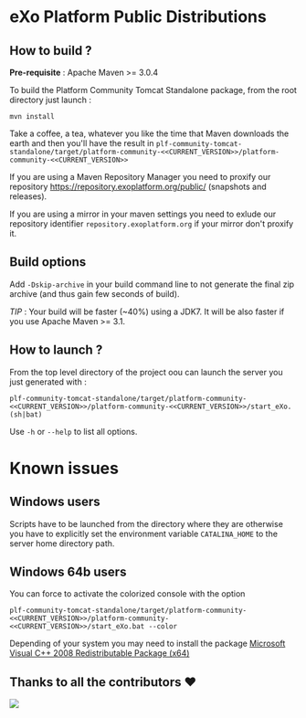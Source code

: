 eXo Platform Public Distributions
=================================

How to build ?
--------------

**Pre-requisite** : Apache Maven >= 3.0.4

To build the Platform Community Tomcat Standalone package, from the root directory just launch :

    mvn install

Take a coffee, a tea, whatever you like the time that Maven downloads the earth and then you'll have the result in `plf-community-tomcat-standalone/target/platform-community-<<CURRENT_VERSION>>/platform-community-<<CURRENT_VERSION>>`

If you are using a Maven Repository Manager you need to proxify our repository <https://repository.exoplatform.org/public/> (snapshots and releases).

If you are using a mirror in your maven settings you need to exlude our repository identifier `repository.exoplatform.org` if your mirror don't proxify it.

Build options
-------------

Add `-Dskip-archive` in your build command line to not generate the final zip archive (and thus gain few seconds of build).

*TIP* : Your build will be faster (~40%) using a JDK7. It will be also faster if you use Apache Maven >= 3.1.

How to launch ?
---------------

From the top level directory of the project oou can launch the server you just generated with :

    plf-community-tomcat-standalone/target/platform-community-<<CURRENT_VERSION>>/platform-community-<<CURRENT_VERSION>>/start_eXo.(sh|bat)

Use `-h` or `--help` to list all options.

Known issues
============

Windows users
-------------

Scripts have to be launched from the directory where they are otherwise you have to explicitly set the environment variable `CATALINA_HOME` to the server home directory path.

Windows 64b users
-----------------

You can force to activate the colorized console with the option 

    plf-community-tomcat-standalone/target/platform-community-<<CURRENT_VERSION>>/platform-community-<<CURRENT_VERSION>>/start_eXo.bat --color

Depending of your system you may need to install the package [Microsoft Visual C++ 2008 Redistributable Package (x64)](http://www.microsoft.com/en-us/download/confirmation.aspx?id=15336)

## Thanks to all the contributors ❤️
<a href = "https://github.com/exoplatform/platform-public-distributions/graphs/contributors">
  <img src = "https://contrib.rocks/image?repo=exoplatform/platform-public-distributions"/>
</a>
